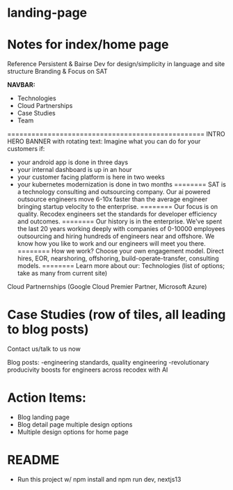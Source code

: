 # landing-page
# Notes for index/home page
Reference Persistent & Bairse Dev for design/simplicity in language and site structure
Branding & Focus on SAT 

**NAVBAR:**
- Technologies
- Cloud Partnerships
- Case Studies
- Team

=================================================
INTRO HERO BANNER with rotating text:
Imagine what you can do for your customers if:
 - your android app is done in three days
 - your internal dashboard is up in an hour
 - your customer facing platform is here in two weeks
 - your kubernetes modernization is done in two months
========
SAT is a technology consulting and outsourcing company. Our ai powered outsource engineers move 6-10x faster than the average engineer bringing startup velocity to the enterprise.
========
Our focus is on quality. Recodex engineers set the standards for developer efficiency and outcomes.
========
Our history is in the enterprise. We've spent the last 20 years working deeply with companies of 0-10000 employees outsourcing and hiring hundreds of engineers near and offshore. We know how you like to work and our engineers will meet you there.
========
How we work?
Choose your own engagement model. Direct hires, EOR, nearshoring, offshoring, build-operate-transfer, consulting models.
========
Learn more about our:
Technologies (list of options; take as many from current site)

Cloud Partnernships (Google Cloud Premier Partner, Microsoft Azure)

Case Studies (row of tiles, all leading to blog posts)
========
Contact us/talk to us now

Blog posts:
-engineering standards, quality engineering
-revolutionary producivity boosts for engineers across recodex with AI

# Action Items:
- Blog landing page
- Blog detail page multiple design options
- Multiple design options for home page

# README
- Run this project w/ npm install and npm run dev, nextjs13
